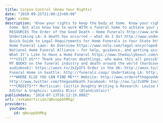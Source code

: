 ```yaml
---
title: Corpse Control (Know Your Rights)
date: "2019-09-25T21:00:22+08:00"
type: video
description: 'Know your rights to keep the body at home. Know your rights at a funeral
  home. But also know how to work WITH a funeral home to achieve your goals. SOME
  RESOURCES The Order of the Good Death – Home Funerals http://www.orderofthegooddeath.com/resources/home-funerals
  Undertaking LA: A death has occurred – what do I do? http://www.undertakingla.com/what-do-i-do/
  Quick Guide to Legal Requirements for Home Funerals in Your State http://homefuneralalliance.org/wp-content/uploads/2018/02/Quick-Guide-to-Home-Funerals-By-State.pdf
  Home Funeral Laws: An Overview https://www.nolo.com/legal-encyclopedia/home-funeral-laws.html
  National Home Funeral Alliance — for help, guidance, and getting assistance http://homefuneralalliance.org/
  What It’s Like to Have a Home Funeral https://www.thedailybeast.com/what-its-like-to-have-a-home-funeral
  ***VISIT US*** Thank you Patron deathlings, who make this all possible! http://www.patreon.com/thegooddeath
  MY BOOKS on the funeral industry and death around the world (hardcover, ebook, or
  audiobook): https://amzn.to/2kZpIFS Order in the UK: http://amzn.to/2x2Z2aL Co-Op
  Funeral Home in Seattle: http://funerals.coop/ Undertaking LA: http://www.undertakingla.com
  ***WHERE ELSE YOU CAN FIND ME*** Website: http://www.orderofthegooddeath.com Twitter:
  http://www.twitter.com/thegooddeath Facebook: http://ow.ly/Zz8PW Instagram: http://www.instagram.com/thegooddeath
  ***CREDITS*** Mortician: Caitlin Doughty Writing & Research: Louise Hung (@LouiseHung1)
  Editor & Graphics: Landis Blair (@landisblair)'
publishdate: "2018-07-13T16:12:19.000Z"
url: /askamortician/qNxvppbhMhg/
providers:
  youtube:
    id: qNxvppbhMhg
---
```


